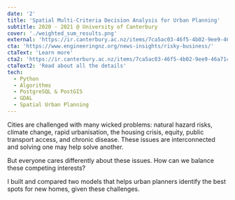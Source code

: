 ```yaml
---
date: '2'
title: 'Spatial Multi-Criteria Decision Analysis for Urban Planning'
subtitle: 2020 - 2021 @ University of Canterbury
cover: './weighted_sum_results.png'
external: 'https://ir.canterbury.ac.nz/items/7ca5ac03-46f5-4b02-9ee9-46a71ca73059'
cta: 'https://www.engineeringnz.org/news-insights/risky-business/'
ctaText: 'Learn more'
cta2: 'https://ir.canterbury.ac.nz/items/7ca5ac03-46f5-4b02-9ee9-46a71ca73059'
ctaText2: 'Read about all the details'
tech:
  - Python
  - Algorithms
  - PostgreSQL & PostGIS
  - GDAL
  - Spatial Urban Planning
---
```


Cities are challenged with many wicked problems: natural hazard risks, climate change, rapid urbanisation, the housing crisis, equity, public transport access, and chronic disease.
These issues are interconnected and solving one may help solve another.

But everyone cares differently about these issues. How can we balance these competing interests?

I built and compared two models that helps urban planners identify the best spots for new homes, given these challenges.

<!-- Curious to know how we reached this conclusion and what it means for the future of our cities? Read on! -->
